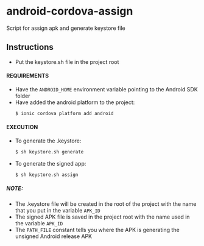 # android-cordova-assign
Script for assign apk and generate keystore file

## Instructions

 - Put the keystore.sh file in the project root

#### REQUIREMENTS

- Have the `ANDROID_HOME` environment variable pointing to the Android SDK folder
- Have added the android platform to the project:
    ```sh
    $ ionic cordova platform add android
    ```

#### EXECUTION
- To generate the .keystore:
    ```sh
    $ sh keystore.sh generate
    ```
- To generate the signed app:
    ```sh
    $ sh keystore.sh assign
    ```

##### NOTE:

- The .keystore file will be created in the root of the project with the name that you put in the variable `APK_ID`
- The signed APK file is saved in the project root with the name used in the variable `APK_ID`
- The `PATH_FILE` constant tells you where the APK is generating the unsigned Android release APK
